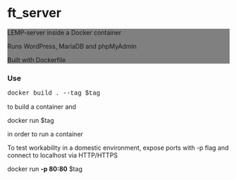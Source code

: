 <style>
  .code {
  font-family: "Lucida Console", "Courier New", monospace; 
  font-weight: light;
  }
  .text {
  background-color: gray;
  }
</style>

<h1> ft_server </h1>

<div class="text"><p> LEMP-server inside a Docker container

Runs WordPress, MariaDB and phpMyAdmin

Built with Dockerfile </p></div>
<div>
<h3>Use </h3>

<div class="code">  docker build . --tag $tag </div>

to build a container and

  docker run $tag

in order to run a container

To test workability in a domestic environment, expose ports with -p flag and connect to localhost via HTTP/HTTPS

  docker run **-p 80:80** $tag
  
</div>

